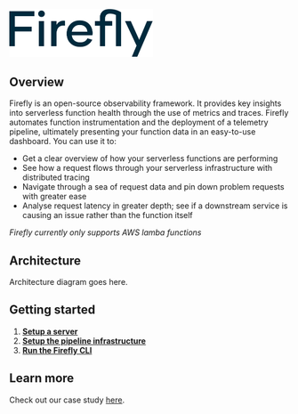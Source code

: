 <a href="https://try-firefly.github.io"><img width="258" alt="firefly-text" src="https://github.com/try-firefly/.github/blob/main/profile/assets/firefly-text.png"></a>

## Overview

Firefly is an open-source observability framework. It provides key insights into serverless function health through the use of metrics and traces. Firefly automates function instrumentation and the deployment of a telemetry pipeline, ultimately presenting your function data in an easy-to-use dashboard. You can use it to:

* Get a clear overview of how your serverless functions are performing
* See how a request flows through your serverless infrastructure with distributed tracing
* Navigate through a sea of request data and pin down problem requests with greater ease
* Analyse request latency in greater depth; see if a downstream service is causing an issue rather than the function itself

*Firefly currently only supports AWS lamba functions*

## Architecture

Architecture diagram goes here.

## Getting started

1. [**Setup a server**](https://github.com/try-firefly/firefly-pipeline)
2. [**Setup the pipeline infrastructure**](https://github.com/try-firefly/firefly-pipeline)
3. [**Run the Firefly CLI**](https://github.com/try-firefly/firefly-cli)

## Learn more

Check out our case study [here](https://try-firefly.github.io).
